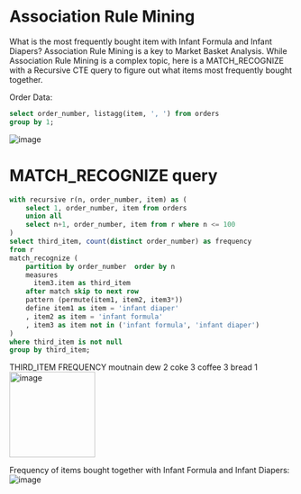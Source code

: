 # Association Rule Mining
What is the most frequently bought item with Infant Formula and Infant Diapers? Association Rule Mining is a key to Market Basket Analysis. While Association Rule Mining is a complex topic, here is a MATCH_RECOGNIZE with a Recursive CTE query to figure out what items most frequently bought together. 


Order Data:
```sql
select order_number, listagg(item, ', ') from orders
group by 1;
```
![image](https://user-images.githubusercontent.com/9682332/209956032-ec19cb2c-1826-4ffc-bec0-e65e04003e62.png)


# MATCH_RECOGNIZE query 
```sql
with recursive r(n, order_number, item) as (
    select 1, order_number, item from orders
    union all
    select n+1, order_number, item from r where n <= 100
)
select third_item, count(distinct order_number) as frequency 
from r
match_recognize (
    partition by order_number  order by n
    measures
      item3.item as third_item
    after match skip to next row
    pattern (permute(item1, item2, item3*))
    define item1 as item = 'infant diaper'
    , item2 as item = 'infant formula'
    , item3 as item not in ('infant formula', 'infant diaper')
)
where third_item is not null
group by third_item;
```

THIRD_ITEM	FREQUENCY
moutnain dew	2
coke	3
coffee	3
bread	1<img width="152" alt="image" src="https://user-images.githubusercontent.com/9682332/209958703-8b0eba62-7849-4294-b581-922d12e64c1d.png">



Frequency of items bought together with Infant Formula and Infant Diapers:
![image](https://user-images.githubusercontent.com/9682332/209956337-446a56dc-1574-4ff6-a90e-aa79b4eaf155.png)
